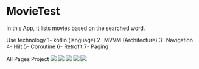 # MovieTest
In this App, it lists movies based on the searched word.

Use technology 
1- kotlin (language)
2- MVVM (Architecture)
3- Navigation
4- Hilt
5- Coroutine
6- Retrofit
7- Paging


All Pages Project
![](Screenshot_1629225554.png)
![](Screenshot_1629225569.png)
![](Screenshot_1629225617.png)
![](Screenshot_1629225623.png)
![](Screenshot_1629225628.png)


